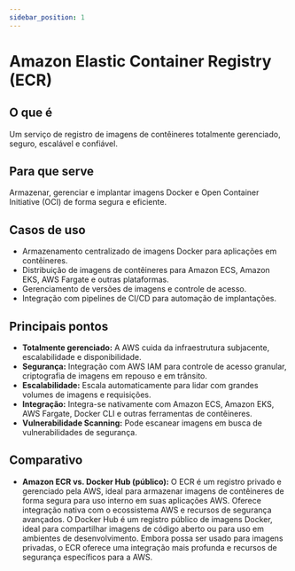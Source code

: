 ```yaml
---
sidebar_position: 1
---
```


# Amazon Elastic Container Registry (ECR)

## O que é
Um serviço de registro de imagens de contêineres totalmente gerenciado, seguro, escalável e confiável.

## Para que serve
Armazenar, gerenciar e implantar imagens Docker e Open Container Initiative (OCI) de forma segura e eficiente.

## Casos de uso
- Armazenamento centralizado de imagens Docker para aplicações em contêineres.
- Distribuição de imagens de contêineres para Amazon ECS, Amazon EKS, AWS Fargate e outras plataformas.
- Gerenciamento de versões de imagens e controle de acesso.
- Integração com pipelines de CI/CD para automação de implantações.

## Principais pontos
- **Totalmente gerenciado:** A AWS cuida da infraestrutura subjacente, escalabilidade e disponibilidade.
- **Segurança:** Integração com AWS IAM para controle de acesso granular, criptografia de imagens em repouso e em trânsito.
- **Escalabilidade:** Escala automaticamente para lidar com grandes volumes de imagens e requisições.
- **Integração:** Integra-se nativamente com Amazon ECS, Amazon EKS, AWS Fargate, Docker CLI e outras ferramentas de contêineres.
- **Vulnerabilidade Scanning:** Pode escanear imagens em busca de vulnerabilidades de segurança.

## Comparativo
- **Amazon ECR vs. Docker Hub (público):** O ECR é um registro privado e gerenciado pela AWS, ideal para armazenar imagens de contêineres de forma segura para uso interno em suas aplicações AWS. Oferece integração nativa com o ecossistema AWS e recursos de segurança avançados. O Docker Hub é um registro público de imagens Docker, ideal para compartilhar imagens de código aberto ou para uso em ambientes de desenvolvimento. Embora possa ser usado para imagens privadas, o ECR oferece uma integração mais profunda e recursos de segurança específicos para a AWS. 